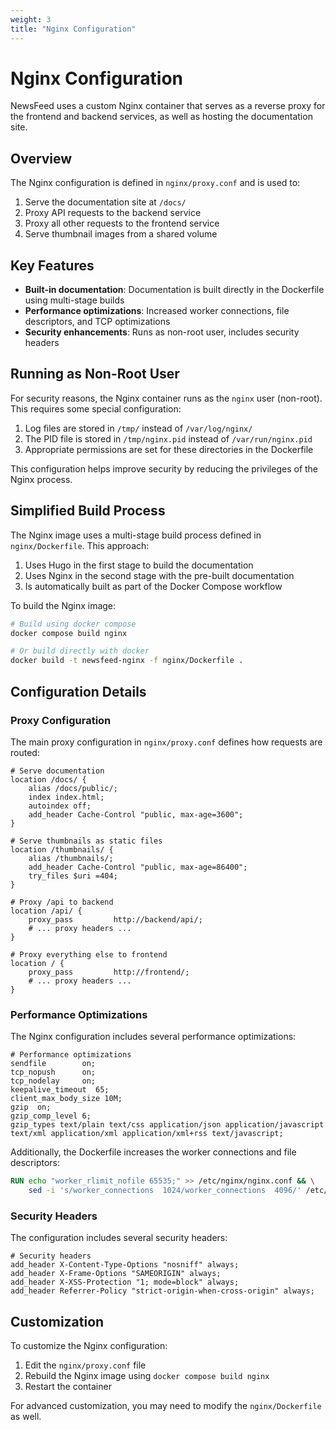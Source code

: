 ```yaml
---
weight: 3
title: "Nginx Configuration"
---
```


# Nginx Configuration

NewsFeed uses a custom Nginx container that serves as a reverse proxy for the frontend and backend services, as well as hosting the documentation site.

## Overview

The Nginx configuration is defined in `nginx/proxy.conf` and is used to:

1. Serve the documentation site at `/docs/`
2. Proxy API requests to the backend service
3. Proxy all other requests to the frontend service
4. Serve thumbnail images from a shared volume

## Key Features

- **Built-in documentation**: Documentation is built directly in the Dockerfile using multi-stage builds
- **Performance optimizations**: Increased worker connections, file descriptors, and TCP optimizations
- **Security enhancements**: Runs as non-root user, includes security headers

## Running as Non-Root User

For security reasons, the Nginx container runs as the `nginx` user (non-root). This requires some special configuration:

1. Log files are stored in `/tmp/` instead of `/var/log/nginx/`
2. The PID file is stored in `/tmp/nginx.pid` instead of `/var/run/nginx.pid`
3. Appropriate permissions are set for these directories in the Dockerfile

This configuration helps improve security by reducing the privileges of the Nginx process.

## Simplified Build Process

The Nginx image uses a multi-stage build process defined in `nginx/Dockerfile`. This approach:

1. Uses Hugo in the first stage to build the documentation
2. Uses Nginx in the second stage with the pre-built documentation
3. Is automatically built as part of the Docker Compose workflow

To build the Nginx image:

```bash
# Build using docker compose
docker compose build nginx

# Or build directly with docker
docker build -t newsfeed-nginx -f nginx/Dockerfile .
```

## Configuration Details

### Proxy Configuration

The main proxy configuration in `nginx/proxy.conf` defines how requests are routed:

```nginx
# Serve documentation
location /docs/ {
    alias /docs/public/;
    index index.html;
    autoindex off;
    add_header Cache-Control "public, max-age=3600";
}

# Serve thumbnails as static files
location /thumbnails/ {
    alias /thumbnails/;
    add_header Cache-Control "public, max-age=86400";
    try_files $uri =404;
}

# Proxy /api to backend
location /api/ {
    proxy_pass         http://backend/api/;
    # ... proxy headers ...
}

# Proxy everything else to frontend
location / {
    proxy_pass         http://frontend/;
    # ... proxy headers ...
}
```

### Performance Optimizations

The Nginx configuration includes several performance optimizations:

```nginx
# Performance optimizations
sendfile        on;
tcp_nopush      on;
tcp_nodelay     on;
keepalive_timeout  65;
client_max_body_size 10M;
gzip  on;
gzip_comp_level 6;
gzip_types text/plain text/css application/json application/javascript text/xml application/xml application/xml+rss text/javascript;
```

Additionally, the Dockerfile increases the worker connections and file descriptors:

```dockerfile
RUN echo "worker_rlimit_nofile 65535;" >> /etc/nginx/nginx.conf && \
    sed -i 's/worker_connections  1024/worker_connections  4096/' /etc/nginx/nginx.conf
```

### Security Headers

The configuration includes several security headers:

```nginx
# Security headers
add_header X-Content-Type-Options "nosniff" always;
add_header X-Frame-Options "SAMEORIGIN" always;
add_header X-XSS-Protection "1; mode=block" always;
add_header Referrer-Policy "strict-origin-when-cross-origin" always;
```

## Customization

To customize the Nginx configuration:

1. Edit the `nginx/proxy.conf` file
2. Rebuild the Nginx image using `docker compose build nginx`
3. Restart the container

For advanced customization, you may need to modify the `nginx/Dockerfile` as well. 